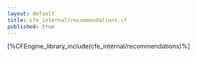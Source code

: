 ```yaml
---
layout: default
title: cfe_internal/recommendations.cf
published: true
---
```


[%CFEngine_library_include(cfe_internal/recommendations)%]
